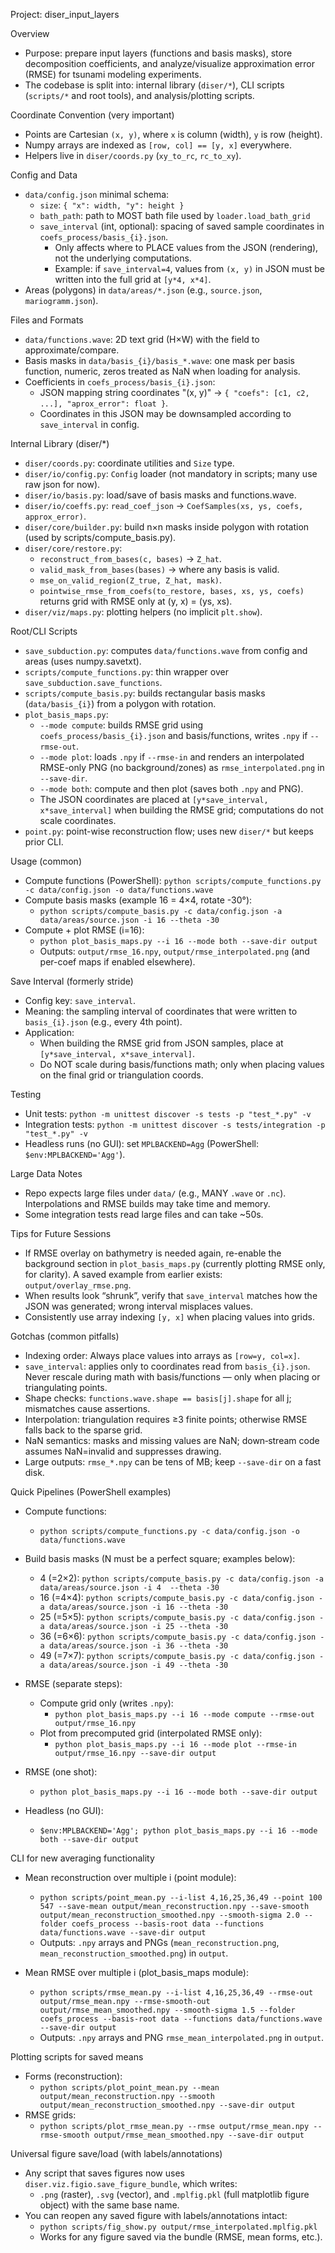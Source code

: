 Project: diser_input_layers

Overview
- Purpose: prepare input layers (functions and basis masks), store decomposition coefficients, and analyze/visualize approximation error (RMSE) for tsunami modeling experiments.
- The codebase is split into: internal library (`diser/*`), CLI scripts (`scripts/*` and root tools), and analysis/plotting scripts.

Coordinate Convention (very important)
- Points are Cartesian `(x, y)`, where `x` is column (width), `y` is row (height).
- Numpy arrays are indexed as `[row, col] == [y, x]` everywhere.
- Helpers live in `diser/coords.py` (`xy_to_rc`, `rc_to_xy`).

Config and Data
- `data/config.json` minimal schema:
  - `size`: `{ "x": width, "y": height }`
  - `bath_path`: path to MOST bath file used by `loader.load_bath_grid`
  - `save_interval` (int, optional): spacing of saved sample coordinates in `coefs_process/basis_{i}.json`.
    - Only affects where to PLACE values from the JSON (rendering), not the underlying computations.
    - Example: if `save_interval=4`, values from `(x, y)` in JSON must be written into the full grid at `[y*4, x*4]`.
- Areas (polygons) in `data/areas/*.json` (e.g., `source.json`, `mariogramm.json`).

Files and Formats
- `data/functions.wave`: 2D text grid (H×W) with the field to approximate/compare.
- Basis masks in `data/basis_{i}/basis_*.wave`: one mask per basis function, numeric, zeros treated as NaN when loading for analysis.
- Coefficients in `coefs_process/basis_{i}.json`:
  - JSON mapping string coordinates "(x, y)" -> `{ "coefs": [c1, c2, ...], "aprox_error": float }`.
  - Coordinates in this JSON may be downsampled according to `save_interval` in config.

Internal Library (diser/*)
- `diser/coords.py`: coordinate utilities and `Size` type.
- `diser/io/config.py`: `Config` loader (not mandatory in scripts; many use raw json for now).
- `diser/io/basis.py`: load/save of basis masks and functions.wave.
- `diser/io/coeffs.py`: `read_coef_json` -> `CoefSamples(xs, ys, coefs, approx_error)`.
- `diser/core/builder.py`: build n×n masks inside polygon with rotation (used by scripts/compute_basis.py).
- `diser/core/restore.py`:
  - `reconstruct_from_bases(c, bases)` → `Z_hat`.
  - `valid_mask_from_bases(bases)` → where any basis is valid.
  - `mse_on_valid_region(Z_true, Z_hat, mask)`.
  - `pointwise_rmse_from_coefs(to_restore, bases, xs, ys, coefs)` returns grid with RMSE only at (y, x) = (ys, xs).
- `diser/viz/maps.py`: plotting helpers (no implicit `plt.show`).

Root/CLI Scripts
- `save_subduction.py`: computes `data/functions.wave` from config and areas (uses numpy.savetxt).
- `scripts/compute_functions.py`: thin wrapper over `save_subduction.save_functions`.
- `scripts/compute_basis.py`: builds rectangular basis masks (`data/basis_{i}`) from a polygon with rotation.
- `plot_basis_maps.py`:
  - `--mode compute`: builds RMSE grid using `coefs_process/basis_{i}.json` and basis/functions, writes `.npy` if `--rmse-out`.
  - `--mode plot`: loads `.npy` if `--rmse-in` and renders an interpolated RMSE-only PNG (no background/zones) as `rmse_interpolated.png` in `--save-dir`.
  - `--mode both`: compute and then plot (saves both `.npy` and PNG).
  - The JSON coordinates are placed at `[y*save_interval, x*save_interval]` when building the RMSE grid; computations do not scale coordinates.
- `point.py`: point-wise reconstruction flow; uses new `diser/*` but keeps prior CLI.

Usage (common)
- Compute functions (PowerShell): `python scripts/compute_functions.py -c data/config.json -o data/functions.wave`
- Compute basis masks (example 16 = 4×4, rotate -30°):
  - `python scripts/compute_basis.py -c data/config.json -a data/areas/source.json -i 16 --theta -30`
- Compute + plot RMSE (i=16):
  - `python plot_basis_maps.py --i 16 --mode both --save-dir output`
  - Outputs: `output/rmse_16.npy`, `output/rmse_interpolated.png` (and per-coef maps if enabled elsewhere).

Save Interval (formerly stride)
- Config key: `save_interval`.
- Meaning: the sampling interval of coordinates that were written to `basis_{i}.json` (e.g., every 4th point).
- Application:
  - When building the RMSE grid from JSON samples, place at `[y*save_interval, x*save_interval]`.
  - Do NOT scale during basis/functions math; only when placing values on the final grid or triangulation coords.

Testing
- Unit tests: `python -m unittest discover -s tests -p "test_*.py" -v`
- Integration tests: `python -m unittest discover -s tests/integration -p "test_*.py" -v`
- Headless runs (no GUI): set `MPLBACKEND=Agg` (PowerShell: `$env:MPLBACKEND='Agg'`).

Large Data Notes
- Repo expects large files under `data/` (e.g., MANY `.wave` or `.nc`). Interpolations and RMSE builds may take time and memory.
- Some integration tests read large files and can take ~50s.

Tips for Future Sessions
- If RMSE overlay on bathymetry is needed again, re-enable the background section in `plot_basis_maps.py` (currently plotting RMSE only, for clarity). A saved example from earlier exists: `output/overlay_rmse.png`.
- When results look “shrunk”, verify that `save_interval` matches how the JSON was generated; wrong interval misplaces values.
- Consistently use array indexing `[y, x]` when placing values into grids.

Gotchas (common pitfalls)
- Indexing order: Always place values into arrays as `[row=y, col=x]`.
- `save_interval`: applies only to coordinates read from `basis_{i}.json`. Never rescale during math with basis/functions — only when placing or triangulating points.
- Shape checks: `functions.wave.shape == basis[j].shape` for all j; mismatches cause assertions.
- Interpolation: triangulation requires ≥3 finite points; otherwise RMSE falls back to the sparse grid.
- NaN semantics: masks and missing values are NaN; down‑stream code assumes NaN=invalid and suppresses drawing.
- Large outputs: `rmse_*.npy` can be tens of MB; keep `--save-dir` on a fast disk.

Quick Pipelines (PowerShell examples)
- Compute functions:
  - `python scripts/compute_functions.py -c data/config.json -o data/functions.wave`

- Build basis masks (N must be a perfect square; examples below):
  - 4 (=2×2):  `python scripts/compute_basis.py -c data/config.json -a data/areas/source.json -i 4  --theta -30`
  - 16 (=4×4): `python scripts/compute_basis.py -c data/config.json -a data/areas/source.json -i 16 --theta -30`
  - 25 (=5×5): `python scripts/compute_basis.py -c data/config.json -a data/areas/source.json -i 25 --theta -30`
  - 36 (=6×6): `python scripts/compute_basis.py -c data/config.json -a data/areas/source.json -i 36 --theta -30`
  - 49 (=7×7): `python scripts/compute_basis.py -c data/config.json -a data/areas/source.json -i 49 --theta -30`

- RMSE (separate steps):
  - Compute grid only (writes `.npy`):
    - `python plot_basis_maps.py --i 16 --mode compute --rmse-out output/rmse_16.npy`
  - Plot from precomputed grid (interpolated RMSE only):
    - `python plot_basis_maps.py --i 16 --mode plot --rmse-in output/rmse_16.npy --save-dir output`

- RMSE (one shot):
  - `python plot_basis_maps.py --i 16 --mode both --save-dir output`

- Headless (no GUI):
  - `$env:MPLBACKEND='Agg'; python plot_basis_maps.py --i 16 --mode both --save-dir output`

CLI for new averaging functionality
- Mean reconstruction over multiple i (point module):
  - `python scripts/point_mean.py --i-list 4,16,25,36,49 --point 100 547 --save-mean output/mean_reconstruction.npy --save-smooth output/mean_reconstruction_smoothed.npy --smooth-sigma 2.0 --folder coefs_process --basis-root data --functions data/functions.wave --save-dir output`
  - Outputs: `.npy` arrays and PNGs (`mean_reconstruction.png`, `mean_reconstruction_smoothed.png`) in `output`.

- Mean RMSE over multiple i (plot_basis_maps module):
  - `python scripts/rmse_mean.py --i-list 4,16,25,36,49 --rmse-out output/rmse_mean.npy --rmse-smooth-out output/rmse_mean_smoothed.npy --smooth-sigma 1.5 --folder coefs_process --basis-root data --functions data/functions.wave --save-dir output`
  - Outputs: `.npy` arrays and PNG `rmse_mean_interpolated.png` in `output`.

Plotting scripts for saved means
- Forms (reconstruction):
  - `python scripts/plot_point_mean.py --mean output/mean_reconstruction.npy --smooth output/mean_reconstruction_smoothed.npy --save-dir output`
- RMSE grids:
  - `python scripts/plot_rmse_mean.py --rmse output/rmse_mean.npy --rmse-smooth output/rmse_mean_smoothed.npy --save-dir output`

Universal figure save/load (with labels/annotations)
- Any script that saves figures now uses `diser.viz.figio.save_figure_bundle`, which writes:
  - `.png` (raster), `.svg` (vector), and `.mplfig.pkl` (full matplotlib figure object) with the same base name.
- You can reopen any saved figure with labels/annotations intact:
  - `python scripts/fig_show.py output/rmse_interpolated.mplfig.pkl`
  - Works for any figure saved via the bundle (RMSE, mean forms, etc.).
